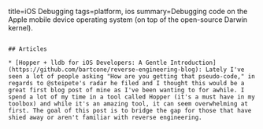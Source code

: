 title=iOS Debugging
tags=platform, ios
summary=Debugging code on the Apple mobile device operating system (on top of the open-source Darwin kernel).
~~~~~~

## Articles

* [Hopper + lldb for iOS Developers: A Gentle Introduction](https://github.com/bartcone/reverse-engineering-blog): Lately I've seen a lot of people asking "How are you getting that pseudo-code," in regards to @steipete's radar he filed and I thought this would be a great first blog post of mine as I've been wanting to for awhile. I spend a lot of my time in a tool called Hopper (it's a must have in my toolbox) and while it's an amazing tool, it can seem overwhelming at first. The goal of this post is to bridge the gap for those that have shied away or aren't familiar with reverse engineering.

